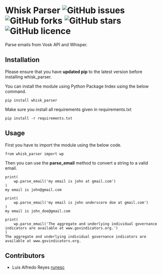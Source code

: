 # Whisk Parser ![GitHub issues](https://img.shields.io/github/issues/Neuri-ai/whisk-parser) ![GitHub forks](https://img.shields.io/github/forks/Neuri-ai/whisk-parser) ![GitHub stars](https://img.shields.io/github/stars/Neuri-ai/whisk-parser) ![GitHub licence](https://img.shields.io/github/license/Neuri-ai/whisk-parser)

Parse emails from Vosk API and Whisper.

## Installation

Please ensure that you have **updated pip** to the latest version before installing whisk_parser.

You can install the module using Python Package Index using the below command.

    pip install whisk_parser

Make sure you install all requirements given in requirements.txt
```
pip install -r requirements.txt
```
## Usage

First you have to import the module using the below code.

    from whisk_parser import wp

Then you can use the **parse_email** method to convert a string to a valid email.

```
print(
    wp.parse_email('my email is john at gmail.com')
)
my email is john@gmail.com
```

```
print(
    wp.parse_email('my email is john underscore doe at gmail.com')
)
my email is john_doe@gmail.com
```

```
print(
    wp.parse_email('The aggregate and underlying individual governance indicators are available at www.govindicators.org.')
)
The aggregate and underlying individual governance indicators are available at www.govindicators.org.
```




## Contributors
- Luis Alfredo Reyes [runesc](https://github.com/runesc)
